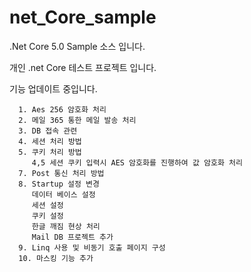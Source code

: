 # net_Core_sample
.Net Core 5.0 Sample 소스 입니다.

개인 .net Core 테스트 프로젝트 입니다.

   기능 업데이트 중입니다.   

      1. Aes 256 암호화 처리
      2. 메일 365 통한 메일 발송 처리
      3. DB 접속 관련
      4. 세션 처리 방법
      5. 쿠키 처리 방법
         4,5 세션 쿠키 입력시 AES 암호화를 진행하여 값 암호화 처리 
      7. Post 통신 처리 방법
      8. Startup 설정 변경
         데이터 베이스 설정
         세션 설정
         쿠키 설정
         한글 깨짐 현상 처리
         Mail DB 프로젝트 추가
      9. Linq 사용 및 비동기 호출 페이지 구성 
      10. 마스킹 기능 추가
